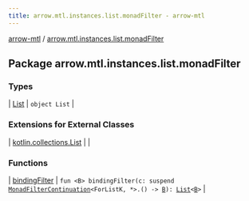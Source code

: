 ```yaml
---
title: arrow.mtl.instances.list.monadFilter - arrow-mtl
---
```


[arrow-mtl](../index.html) / [arrow.mtl.instances.list.monadFilter](./index.html)

## Package arrow.mtl.instances.list.monadFilter

### Types

| [List](-list/index.html) | `object List` |

### Extensions for External Classes

| [kotlin.collections.List](kotlin.collections.-list/index.html) |  |

### Functions

| [bindingFilter](binding-filter.html) | `fun <B> bindingFilter(c: suspend `[`MonadFilterContinuation`](../arrow.mtl.typeclasses/-monad-filter-continuation/index.html)`<ForListK, *>.() -> `[`B`](binding-filter.html#B)`): `[`List`](https://kotlinlang.org/api/latest/jvm/stdlib/kotlin.collections/-list/index.html)`<`[`B`](binding-filter.html#B)`>` |

